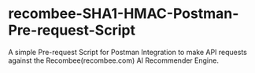 # recombee-SHA1-HMAC-Postman-Pre-request-Script
A simple Pre-request Script for Postman Integration to make API requests against the Recombee(recombee.com) AI Recommender Engine. 
